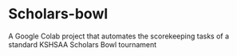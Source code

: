 # Scholars-bowl
 A Google Colab project that automates the scorekeeping tasks of a standard KSHSAA Scholars Bowl tournament

